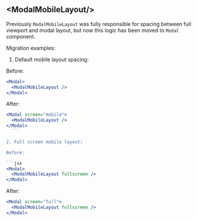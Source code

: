 ## \<ModalMobileLayout/>

Previously `ModalMobileLayout` was fully responsible for spacing between full viewport and modal layout, but now this logic has been moved to `Modal` component. 

Migration examples:

1. Default mobile layout spacing:

  Before: 

  ```jsx
  <Modal>
    <ModalMobileLayout />
  </Modal>
  ```

  After:

  ```jsx
  <Modal screen="mobile">
    <ModalMobileLayout />
  </Modal>
    ```

2. Full screen mobile layout:

  Before:

  ```jsx
  <Modal>
    <ModalMobileLayout fullscreen />
  </Modal>
  ```

  After:

  ```jsx
  <Modal screen="full">
    <ModalMobileLayout fullscreen />
  </Modal>
  ```